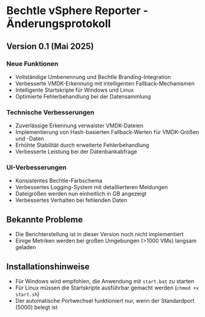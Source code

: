 # Bechtle vSphere Reporter - Änderungsprotokoll

## Version 0.1 (Mai 2025)

### Neue Funktionen
- Vollständige Umbenennung und Bechtle Branding-Integration
- Verbesserte VMDK-Erkennung mit intelligenten Fallback-Mechanismen
- Intelligente Startskripte für Windows und Linux
- Optimierte Fehlerbehandlung bei der Datensammlung

### Technische Verbesserungen
- Zuverlässige Erkennung verwaister VMDK-Dateien
- Implementierung von Hash-basierten Fallback-Werten für VMDK-Größen und -Daten
- Erhöhte Stabilität durch erweiterte Fehlerbehandlung
- Verbesserte Leistung bei der Datenbankabfrage

### UI-Verbesserungen
- Konsistentes Bechtle-Farbschema
- Verbessertes Logging-System mit detaillierteren Meldungen
- Dateigrößen werden nun einheitlich in GB angezeigt
- Verbessertes Verhalten bei fehlenden Daten

## Bekannte Probleme
- Die Berichterstellung ist in dieser Version noch nicht implementiert
- Einige Metriken werden bei großen Umgebungen (>1000 VMs) langsam geladen

## Installationshinweise
- Für Windows wird empfohlen, die Anwendung mit `start.bat` zu starten
- Für Linux müssen die Startskripte ausführbar gemacht werden (`chmod +x start.sh`)
- Der automatische Portwechsel funktioniert nur, wenn der Standardport (5000) belegt ist